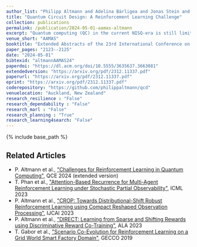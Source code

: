 ```yaml
---
author_list: "Philipp Altmann and Adelina Bärligea and Jonas Stein and Michael Kölle and Thomas Gabor and Thomy Phan and Claudia Linnhof-Popien"
title: "Quantum Circuit Design: A Reinforcement Learning Challenge"
collection: publications
permalink: /publication/2024-05-01-aamas-altmann
excerpt: "Quantum computing (QC) in the current NISQ-era is still limited. To gain early insights and advantages, hybrid applications are widely considered mitigating those shortcomings. Hybrid quantum machine learning (QML) comprises both the application of QC to improve machine learning (ML), and the application of ML to improve QC architectures. This work considers the latter, focusing on leveraging reinforcement learning (RL) to improve current QC approaches. We therefore introduce various generic challenges arising from quantum architecture search and quantum circuit optimization that RL algorithms need to solve to provide benefits for more complex applications and combinations of those. Building upon these challenges we propose a concrete framework, formalized as a Markov decision process, to enable to learn policies that are capable of controlling a universal set of quantum gates. Furthermore, we provide benchmark results to assess shortcomings and strengths of current state-of-the-art algorithms."
venue_short: "AAMAS"
booktitle: "Extended Abstracts of the 23rd International Conference on Autonomous Agents and MultiAgent Systems"
paper_pages: "2123--2125"
date: "2024-05-01"
bibtexid: "altmannAAMAS24"
paperdoi: "https://dl.acm.org/doi/10.5555/3635637.3663081"
extendedversion: "https://arxiv.org/pdf/2312.11337.pdf"
paperurl: "https://arxiv.org/pdf/2312.11337.pdf"
eprint: "https://arxiv.org/pdf/2312.11337.pdf"
coderepository: "https://github.com/philippaltmann/qcd"
venuelocation: "Auckland, New Zealand"
research_resilience : "False"
research_dependability : "False"
research_marl : "False"
research_planning : "True"
research_learning4search: "False"
---
```


{% include base_path %}

## Related Articles
- P. Altmann et al., ["Challenges for Reinforcement Learning in Quantum Computing"](https://thomyphan.github.io/publication/2024-09-01-qce-altmann), QCE 2024 (extended version)
- T. Phan et al., ["Attention-Based Recurrence for Multi-Agent Reinforcement Learning under Stochastic Partial Observability"](https://thomyphan.github.io/publication/2023-07-01-icml-phan), ICML 2023
- P. Altmann et al., ["CROP: Towards Distributional-Shift Robust Reinforcement Learning using Compact Reshaped Observation Processing"](https://thomyphan.github.io/publication/2023-08-01-ijcai-altmann), IJCAI 2023
- P. Altmann et al., ["DIRECT: Learning from Sparse and Shifting Rewards using Discriminative Reward Co-Training"](https://thomyphan.github.io/publication/2023-05-01-ala-altmann), ALA 2023
- T. Gabor et al., ["Scenario Co-Evolution for Reinforcement Learning on a Grid World Smart Factory Domain"](https://thomyphan.github.io/publication/2019-06-01-gecco-gabor), GECCO 2019